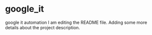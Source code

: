 # google_it
google it automation
I am editing the README file. Adding some more details about the project description.
